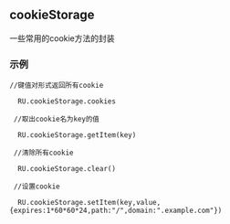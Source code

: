 ## cookieStorage

一些常用的cookie方法的封装

### 示例

```
//键值对形式返回所有cookie
 
  RU.cookieStorage.cookies 
  
 //取出cookie名为key的值 
 
  RU.cookieStorage.getItem(key) 
  
 //清除所有cookie 
 
  RU.cookieStorage.clear()
  
 //设置cookie
 
  RU.cookieStorage.setItem(key,value,{expires:1*60*60*24,path:"/",domain:".example.com"})
```